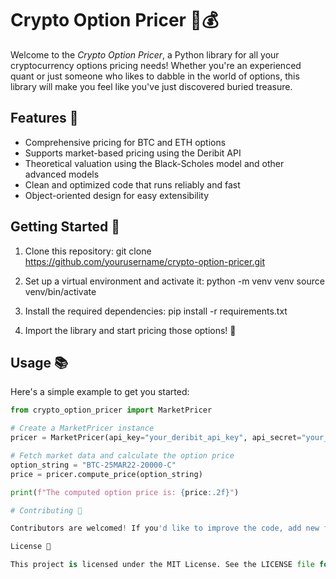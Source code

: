 # Crypto Option Pricer 🚀💰

Welcome to the *Crypto Option Pricer*, a Python library for all your cryptocurrency options pricing needs! Whether you're an experienced quant or just someone who likes to dabble in the world of options, this library will make you feel like you've just discovered buried treasure.

## Features 🌟

* Comprehensive pricing for BTC and ETH options
* Supports market-based pricing using the Deribit API
* Theoretical valuation using the Black-Scholes model and other advanced models
* Clean and optimized code that runs reliably and fast
* Object-oriented design for easy extensibility

## Getting Started 🏁

1. Clone this repository:
git clone https://github.com/yourusername/crypto-option-pricer.git

2. Set up a virtual environment and activate it:
python -m venv venv
source venv/bin/activate

3. Install the required dependencies:
pip install -r requirements.txt

4. Import the library and start pricing those options! 🎉

## Usage 📚

Here's a simple example to get you started:

```python
from crypto_option_pricer import MarketPricer

# Create a MarketPricer instance
pricer = MarketPricer(api_key="your_deribit_api_key", api_secret="your_deribit_api_secret")

# Fetch market data and calculate the option price
option_string = "BTC-25MAR22-20000-C"
price = pricer.compute_price(option_string)

print(f"The computed option price is: {price:.2f}")

# Contributing 🤝

Contributors are welcomed! If you'd like to improve the code, add new features, or simply fix a typo, feel free to submit a pull request. Let's make this library the best it can be, together!

License 📄

This project is licensed under the MIT License. See the LICENSE file for more details.